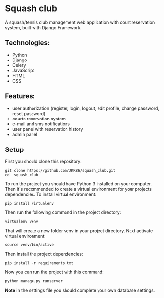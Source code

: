 # Squash club

A squash/tennis club management web application with court reservation system, built with Django Framework.

## Technologies:
- Python
- Django
- Celery
- JavaScript
- HTML
- CSS

## Features:
- user authorization (register, login, logout, edit profile, change password, reset password)
- courts reservation system
- e-mail and sms notifications
- user panel with reservation history
- admin panel

## Setup

First you should clone this repository:
```
git clone https://github.com/JKK86/squash_club.git
cd  squash_club
```

To run the project you should have Python 3 installed on your computer. Then it's recommended to create a virtual environment for your projects dependencies. To install virtual environment:
```
pip install virtualenv
```
Then run the following command in the project directory:
```
virtualenv venv
```
That will create a new folder venv in your project directory. Next activate virtual environment:
```
source venv/bin/active
```
Then install the project dependencies:
```
pip install -r requirements.txt
```
Now you can run the project with this command:
```
python manage.py runserver
```

**Note** in the settings file you should complete your own database settings.
